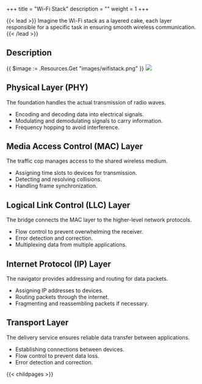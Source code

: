 +++
title = "Wi-Fi Stack"
description = ""
weight = 1
+++


{{< lead >}}
Imagine the Wi-Fi stack as a layered cake, each layer responsible for a specific task in ensuring smooth wireless communication.
{{< /lead >}}

## Description


{{ $image := .Resources.Get "images/wifistack.png" }}
<img src="{{ $image.RelPermalink }}" width="{{ $image.Width }}" height="{{ $image.Height }}">


## Physical Layer (PHY)
The foundation handles the actual transmission of radio waves.

- Encoding and decoding data into electrical signals.
- Modulating and demodulating signals to carry information.
- Frequency hopping to avoid interference.
## Media Access Control (MAC) Layer
The traffic cop manages access to the shared wireless medium.   

- Assigning time slots to devices for transmission.
- Detecting and resolving collisions.
- Handling frame synchronization.
## Logical Link Control (LLC) Layer
The bridge connects the MAC layer to the higher-level network protocols.

- Flow control to prevent overwhelming the receiver.
- Error detection and correction.
- Multiplexing data from multiple applications.
## Internet Protocol (IP) Layer
The navigator provides addressing and routing for data packets.

- Assigning IP addresses to devices.
- Routing packets through the internet.
- Fragmenting and reassembling packets if necessary.
## Transport Layer
The delivery service ensures reliable data transfer between applications.

- Establishing connections between devices.
- Flow control to prevent data loss.
- Error detection and correction.

{{< childpages >}}